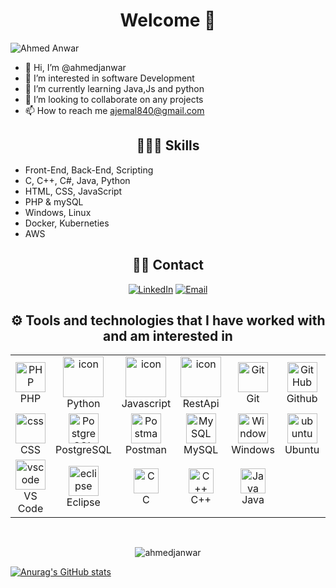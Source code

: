 <h1 align="center"> Welcome 👋</h1>

![Ahmed Anwar](https://readme-typing-svg.herokuapp.com?font=Fira+Code&pause=1000&width=435&lines=Greetings%2C+my+name+is+Ahmed+Anwar)
- 👋 Hi, I’m @ahmedjanwar
- 👀 I’m interested in software Development
- 🌱 I’m currently learning Java,Js and python
- 💞️ I’m looking to collaborate on any projects
- 📫 How to reach me ajemal840@gmail.com


<h2 align="center">👨🏻‍💻 Skills</h2>

- Front-End, Back-End, Scripting
- C, C++, C#, Java, Python
- HTML, CSS, JavaScript
- PHP & mySQL
- Windows, Linux
- Docker, Kuberneties
- AWS

<h2 align="center"> 🤝🏻 Contact </h2>

<p align="center">
<a href="https://www.linkedin.com/in/jukkarauhala/](https://www.linkedin.com/in/ahmedjanwar/">
<img alt="LinkedIn" src="https://img.shields.io/badge/LinkedIn-Jukka%20Rauhala-blue?style=flat-square&logo=linkedin"></a>
<a href="mailto:ajemal840@gmail.com">
<img alt="Email" src="https://img.shields.io/badge/Email-rauhala.jukka%40gmail.com-red?style=flat-square&logo=Gmail"></a>
</p>

<h2 align="center">⚙️ Tools and technologies that I have worked with and am interested in</h2>

<table align="center">
  <tr>
     <td align="center" width="96">
      <a href="#PHP">
        <img src="https://i.ibb.co/LzmYpDX/146-1466902-php-logo-png-transparent-php-logo-png-png-removebg-preview.png" width="48" height="48" alt="PHP" />
      </a>
      <br>PHP
    </td>
    <td align="center" width="96">
      <a href="#macropower-tech">
        <img src="https://techstack-generator.vercel.app/python-icon.svg" alt="icon" width="65" height="65" />
      </a>
      <br>Python
    </td>
    <td align="center" width="96">
        <img src="https://techstack-generator.vercel.app/js-icon.svg" alt="icon" width="65" height="65" />
      <br>Javascript
    </td>
    <td align="center" width="96">
        <img src="https://techstack-generator.vercel.app/restapi-icon.svg" alt="icon" width="65" height="65" />
      <br>RestApi
    </td>
  <td align="center" width="96">
      <a href="#git" >
        <img src="https://upload.wikimedia.org/wikipedia/commons/thumb/3/3f/Git_icon.svg/1200px-Git_icon.svg.png" width="48" height="48" alt="Git" />
      </a>
      <br>Git
  </td>
  <td align="center" width="96">
        <img src="https://user-images.githubusercontent.com/25181517/192108374-8da61ba1-99ec-41d7-80b8-fb2f7c0a4948.png" width="48" height="48" alt="GitHub" />
      <br>Github
  </td>
  <td align="center"  width="96">
        <img src="https://skillicons.dev/icons?i=html" width="48" height="48" alt="HTML" />
      <br>HTML
    </td>
     </tr>
  <tr>
    <td align="center" width="96">
        <img src="https://skillicons.dev/icons?i=css" width="48" height="48" alt="css" />
      <br>CSS
    </td>
    <td align="center" width="96">
        <img src="https://skillicons.dev/icons?i=postgres" width="48" height="48" alt="PostgreSQL" />
      <br>PostgreSQL
    </td>
    <td align="center" width="96">
        <img src="https://user-images.githubusercontent.com/25181517/192109061-e138ca71-337c-4019-8d42-4792fdaa7128.png" width="48" height="48" alt="Postman" />
      <br>Postman
    </td>
    <td align="center" width="96">
      <a href="#MySQL">
        <img src="https://www.logo.wine/a/logo/MySQL/MySQL-Logo.wine.svg" width="48" height="48" alt="MySQL" />
      </a>
      <br>MySQL
    </td>
    <td align="center" width="96">
      <a href="#Windows" >
        <img src="https://www.svgrepo.com/show/355384/windows-legacy.svg" width="48" height="48" alt="Windows" />
      </a>
      <br>Windows
     <td align="center" width="96">
      <a href="#ubuntu" >
        <img src="https://seeklogo.com/images/U/ubuntu-logo-8FDEC6A07B-seeklogo.com.png" width="48" height="48" alt="ubuntu" />
      </a>
      <br>Ubuntu
    </td>
  <td align="center" width="96">
      <a href="#Kubuntu" >
        <img src="https://seeklogo.com/images/K/kubuntu-logo-975308A107-seeklogo.com.png" width="48" height="48" alt="Kubuntu" />
      </a>
      <br>Kubuntu
    </td>
     </td>
        </tr>
    <td align="center"  width="96">
      <a href="#vscode">
        <img src="https://upload.wikimedia.org/wikipedia/commons/9/9a/Visual_Studio_Code_1.35_icon.svg" width="48" height="48" alt="vscode" />
      </a>
      <br>VS Code
    </td>
    <td align="center"  width="96">
      <a href="#eclipse">
        <img src="https://www.svgrepo.com/show/353685/eclipse-icon.svg" width="48" height="48" alt="eclipse" />
      </a>
      <br>Eclipse
    </td>
    <td align="center" width="96">
      <a href="#C"> <img src="https://seeklogo.com/images/C/c-programming-language-logo-9B32D017B1-seeklogo.com.png" alt="C" width="40" height="40"/> </a> 
      <br>C
    </td>
    <td align="center" width="96">
      <a href="#C++"> <img src="https://raw.githubusercontent.com/isocpp/logos/master/cpp_logo.png" alt="C++" width="40" height="40"/> </a> 
      <br>C++
    </td>
    <td align="center" width="96">
      <a href="#Java"> <img src="https://www.svgrepo.com/show/303388/java-4-logo.svg" alt="Java" width="40" height="40"/> </a> 
      <br>Java
    </td>
    
  </tr>

</table>

<br/>
<p align="center">
    <img src="https://github-readme-stats.vercel.app/api?username=ahmedjanwar" alt="ahmedjanwar"/>
</p>

[![Anurag's GitHub stats](https://github-readme-stats.vercel.app/api?username=anuraghazra)](https://github.com/anuraghazra/github-readme-stats)
<br/>


<!---
ahmedjanwar/ahmedjanwar is a ✨ special ✨ repository because its `README.md` (this file) appears on your GitHub profile.
You can click the Preview link to take a look at your changes.
--->
